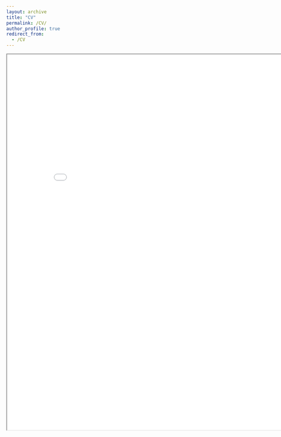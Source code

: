 ```yaml
---
layout: archive
title: "CV"
permalink: /CV/
author_profile: true
redirect_from:
  - /CV
---
```

<iframe src="{{ "../files/2024-10-24-CV.pdf" | relative_url }}" width="850" height="1000"></iframe>
